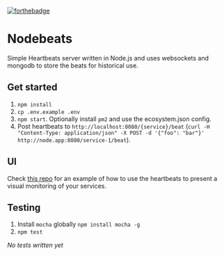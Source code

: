 [![forthebadge](http://forthebadge.com/images/badges/gluten-free.svg)](http://forthebadge.com)

# Nodebeats
Simple Heartbeats server written in Node.js and uses websockets and mongodb to store the beats for historical use.

## Get started
1. `npm install`
2. `cp .env.example .env`
3. `npm start`. Optionally install `pm2` and use the ecosystem.json config.
4. Post heartbeats to `http://localhost:8080/{service}/beat` (`curl -H "Content-Type: application/json" -X POST -d '{"foo": "bar"}' http://node.app:8080/service-1/beat`).

## UI

Check [this repo](https://github.com/tbleckert/nodebeats-ui) for an example of how to use the heartbeats to present a visual monitoring of your services.

## Testing
1. Install `mocha` globally `npm install mocha -g`
2. `npm test`

_No tests written yet_
